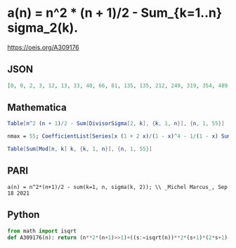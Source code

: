 # a\(n\) \= n^2 \* \(n \+ 1\)/2 \- Sum\_\{k\=1\.\.n\} sigma\_2\(k\)\.
https://oeis.org/A309176
## JSON
```JSON
[0, 0, 2, 3, 12, 13, 33, 40, 66, 81, 135, 135, 212, 249, 319, 354, 489, 511, 681, 725, 876, 981, 1233, 1235, 1509, 1660, 1920, 2032, 2437, 2472, 2936, 3091, 3488, 3755, 4275, 4290, 4955, 5292, 5854, 6024, 6843, 6968, 7870, 8190, 8839, 9340, 10420, 10442, 11568, 12038, 13014, 13474, 14851, 15098, 16436]
```
## Mathematica
```Mathematica
Table[n^2 (n + 1)/2 - Sum[DivisorSigma[2, k], {k, 1, n}], {n, 1, 55}]
```
```Mathematica
nmax = 55; CoefficientList[Series[x (1 + 2 x)/(1 - x)^4 - 1/(1 - x) Sum[k^2 x^k/(1 - x^k), {k, 1, nmax}], {x, 0, nmax}], x] // Rest
```
```Mathematica
Table[Sum[Mod[n, k] k, {k, 1, n}], {n, 1, 55}]
```
## PARI
```PARI
a(n) = n^2*(n+1)/2 - sum(k=1, n, sigma(k, 2)); \\ _Michel Marcus_, Sep 18 2021
```
## Python
```Python
from math import isqrt
def A309176(n): return (n**2*(n+1)>>1)+((s:=isqrt(n))**2*(s+1)*(2*s+1)-sum((q:=n//k)*(6*k**2+q*(2*q+3)+1) for k in range(1,s+1)))//6 # _Chai Wah Wu_, Oct 21 2023
```
